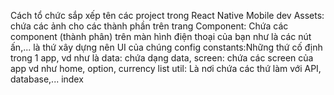 Cách tổ chức sắp xếp tên các project trong React Native Mobile dev
Assets: chứa các ảnh cho các thành phần trên trang 
Component: Chứa các component (thành phân) trên màn hình điện thoại của bạn như là các nút ấn,... là thứ xây dựng nên UI của chúng 
config
constants:Những thứ cố định trong 1 app, vd như là 
data: chứa dạng data, 
screen: chứa các screen của app vd như home, option, currency list
util: Là nơi chứa các thứ làm với API, database,...
index
